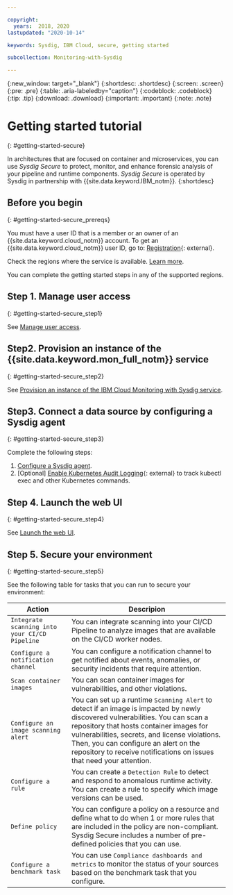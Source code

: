 ```yaml
---

copyright:
  years:  2018, 2020
lastupdated: "2020-10-14"

keywords: Sysdig, IBM Cloud, secure, getting started

subcollection: Monitoring-with-Sysdig

---
```


{:new_window: target="_blank"}
{:shortdesc: .shortdesc}
{:screen: .screen}
{:pre: .pre}
{:table: .aria-labeledby="caption"}
{:codeblock: .codeblock}
{:tip: .tip}
{:download: .download}
{:important: .important}
{:note: .note}


# Getting started tutorial
{: #getting-started-secure}

In architectures that are focused on container and microservices, you can use *Sysdig Secure* to protect, monitor, and enhance forensic analysis of your pipeline and runtime components. *Sysdig Secure* is operated by Sysdig in partnership with {{site.data.keyword.IBM_notm}}.
{:shortdesc}


## Before you begin
{: #getting-started-secure_prereqs}

You must have a user ID that is a member or an owner of an {{site.data.keyword.cloud_notm}} account. To get an {{site.data.keyword.cloud_notm}} user ID, go to: [Registration](https://cloud.ibm.com/login){: external}.

Check the regions where the service is available. [Learn more](/docs/Monitoring-with-Sysdig?topic=Monitoring-with-Sysdig-endpoints#endpoints_regions).

You can complete the getting started steps in any of the supported regions.


## Step 1. Manage user access
{: #getting-started-secure_step1}

See [Manage user access](/docs/Monitoring-with-Sysdig?topic=Monitoring-with-Sysdig-getting-started#getting-started-step1).

## Step2. Provision an instance of the {{site.data.keyword.mon_full_notm}} service
{: #getting-started-secure_step2}

See [Provision an instance of the IBM Cloud Monitoring with Sysdig service](/docs/Monitoring-with-Sysdig?topic=Monitoring-with-Sysdig-provision).

## Step3. Connect a data source by configuring a Sysdig agent
{: #getting-started-secure_step3}

Complete the following steps:
1. [Configure a Sysdig agent](/docs/Monitoring-with-Sysdig?topic=Monitoring-with-Sysdig-config_agent).
2. [Optional] [Enable Kubernetes Audit Logging](https://docs.sysdig.com/en/kubernetes-audit-logging.html){: external} to track kubectl exec and other Kubernetes commands.

## Step 4. Launch the web UI
{: #getting-started-secure_step4}

See [Launch the web UI](/docs/Monitoring-with-Sysdig?topic=Monitoring-with-Sysdig-launch).


## Step 5. Secure your environment
{: #getting-started-secure_step5}

See the following table for tasks that you can run to secure your environment:

| Action                              | Descripion                  |
|-------------------------------------|------------------------------|
| `Integrate scanning into your CI/CD Pipeline` | You can integrate scanning into your CI/CD Pipeline to analyze images that are available on the CI/CD worker nodes. |
| `Configure a notification channel` | You can configure a notification channel to get notified about events, anomalies, or security incidents that require attention. |
| `Scan container images`             | You can scan container images for vulnerabilities, and other violations.  | 
| `Configure an image scanning alert` | You can set up a runtime `Scanning Alert` to detect if an image is impacted by newly discovered vulnerabilities. You can scan a repository that hosts container images for vulnerabilities, secrets, and license violations. Then, you can configure an alert on the repository to receive notifications on issues that need your attention.  |
| `Configure a rule`                  | You can create a `Detection Rule` to detect and respond to anomalous runtime activity.  </br>You can create a rule to specify which image versions can be used. |
| `Define policy`                     | You can configure a policy on a resource and define what to do when 1 or more rules that are included in the policy are non-compliant.  </br>Sysdig Secure includes a number of pre-defined policies that you can use. |
| `Configure a benchmark task`        | You can use `Compliance dashboards and metrics` to monitor the status of your sources based on the benchmark task that you configure.| 







